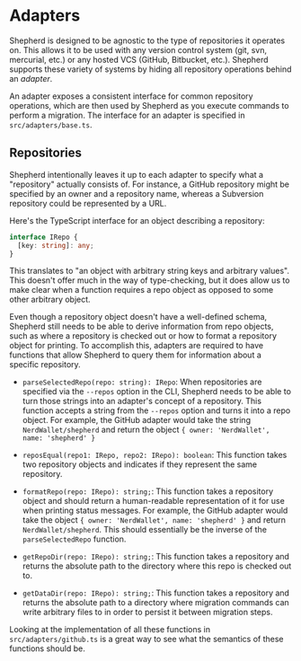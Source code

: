 # Adapters

Shepherd is designed to be agnostic to the type of repositories it operates on. This allows it to be used with any version control system (git, svn, mercurial, etc.) or any hosted VCS (GitHub, Bitbucket, etc.). Shepherd supports these variety of systems by hiding all repository operations behind an *adapter*.

An adapter exposes a consistent interface for common repository operations, which are then used by Shepherd as you execute commands to perform a migration. The interface for an adapter is specified in `src/adapters/base.ts`.

## Repositories

Shepherd intentionally leaves it up to each adapter to specify what a "repository" actually consists of. For instance, a GitHub repository might be specified by an owner and a repository name, whereas a Subversion repository could be represented by a URL.

Here's the TypeScript interface for an object describing a repository:

```ts
interface IRepo {
  [key: string]: any;
}
```

This translates to "an object with arbitrary string keys and arbitrary values". This doesn't offer much in the way of type-checking, but it does allow us to make clear when a function requires a repo object as opposed to some other arbitrary object.

Even though a repository object doesn't have a well-defined schema, Shepherd still needs to be able to derive information from repo objects, such as where a repository is checked out or how to format a repository object for printing. To accomplish this, adapters are required to have functions that allow Shepherd to query them for information about a specific repository.

- `parseSelectedRepo(repo: string): IRepo`: When repositories are specified via the `--repos` option in the CLI, Shepherd needs to be able to turn those strings into an adapter's concept of a repository. This function accepts a string from the `--repos` option and turns it into a repo object. For example, the GitHub adapter would take the string `NerdWallet/shepherd` and return the object `{ owner: 'NerdWallet', name: 'shepherd' }`

- `reposEqual(repo1: IRepo, repo2: IRepo): boolean`: This function takes two repository objects and indicates if they represent the same repository.

- `formatRepo(repo: IRepo): string;`: This function takes a repository object and should return a human-readable representation of it for use when printing status messages. For example, the GitHub adapter would take the object `{ owner: 'NerdWallet', name: 'shepherd' }` and return `NerdWallet/shepherd`. This should essentially be the inverse of the `parseSelectedRepo` function.

- `getRepoDir(repo: IRepo): string;`: This function takes a repository and returns the absolute path to the directory where this repo is checked out to.

- `getDataDir(repo: IRepo): string;`: This function takes a repository and returns the absolute path to a directory where migration commands can write arbitrary files to in order to persist it between migration steps.

Looking at the implementation of all these functions in `src/adapters/github.ts` is a great way to see what the semantics of these functions should be.